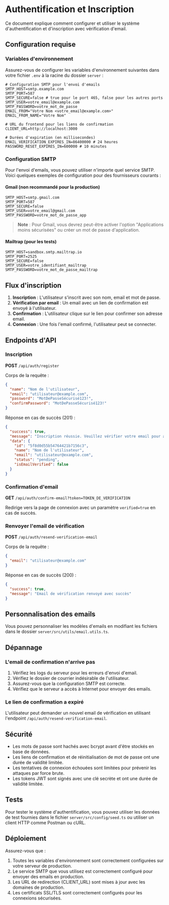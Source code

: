 # Authentification et Inscription

Ce document explique comment configurer et utiliser le système d'authentification et d'inscription avec vérification d'email.

## Configuration requise

### Variables d'environnement

Assurez-vous de configurer les variables d'environnement suivantes dans votre fichier `.env` à la racine du dossier `server` :

```env
# Configuration SMTP pour l'envoi d'emails
SMTP_HOST=smtp.example.com
SMTP_PORT=587
SMTP_SECURE=false # true pour le port 465, false pour les autres ports
SMTP_USER=votre_email@example.com
SMTP_PASSWORD=votre_mot_de_passe
EMAIL_FROM="Votre Nom <votre_email@example.com>"
EMAIL_FROM_NAME="Votre Nom"

# URL du frontend pour les liens de confirmation
CLIENT_URL=http://localhost:3000

# Durées d'expiration (en millisecondes)
EMAIL_VERIFICATION_EXPIRES_IN=86400000 # 24 heures
PASSWORD_RESET_EXPIRES_IN=600000 # 10 minutes
```

### Configuration SMTP

Pour l'envoi d'emails, vous pouvez utiliser n'importe quel service SMTP. Voici quelques exemples de configuration pour des fournisseurs courants :

#### Gmail (non recommandé pour la production)
```env
SMTP_HOST=smtp.gmail.com
SMTP_PORT=587
SMTP_SECURE=false
SMTP_USER=votre_email@gmail.com
SMTP_PASSWORD=votre_mot_de_passe_app
```

> **Note** : Pour Gmail, vous devrez peut-être activer l'option "Applications moins sécurisées" ou créer un mot de passe d'application.

#### Mailtrap (pour les tests)
```env
SMTP_HOST=sandbox.smtp.mailtrap.io
SMTP_PORT=2525
SMTP_SECURE=false
SMTP_USER=votre_identifiant_mailtrap
SMTP_PASSWORD=votre_mot_de_passe_mailtrap
```

## Flux d'inscription

1. **Inscription** : L'utilisateur s'inscrit avec son nom, email et mot de passe.
2. **Vérification par email** : Un email avec un lien de confirmation est envoyé à l'utilisateur.
3. **Confirmation** : L'utilisateur clique sur le lien pour confirmer son adresse email.
4. **Connexion** : Une fois l'email confirmé, l'utilisateur peut se connecter.

## Endpoints d'API

### Inscription

**POST** `/api/auth/register`

Corps de la requête :
```json
{
  "name": "Nom de l'utilisateur",
  "email": "utilisateur@example.com",
  "password": "MotDePasseSécurisé123!",
  "confirmPassword": "MotDePasseSécurisé123!"
}
```

Réponse en cas de succès (201) :
```json
{
  "success": true,
  "message": "Inscription réussie. Veuillez vérifier votre email pour activer votre compte.",
  "data": {
    "id": "5f8d0d55b54764421b7156c3",
    "name": "Nom de l'utilisateur",
    "email": "utilisateur@example.com",
    "status": "pending",
    "isEmailVerified": false
  }
}
```

### Confirmation d'email

**GET** `/api/auth/confirm-email?token=TOKEN_DE_VERIFICATION`

Redirige vers la page de connexion avec un paramètre `verified=true` en cas de succès.

### Renvoyer l'email de vérification

**POST** `/api/auth/resend-verification-email`

Corps de la requête :
```json
{
  "email": "utilisateur@example.com"
}
```

Réponse en cas de succès (200) :
```json
{
  "success": true,
  "message": "Email de vérification renvoyé avec succès"
}
```

## Personnalisation des emails

Vous pouvez personnaliser les modèles d'emails en modifiant les fichiers dans le dossier `server/src/utils/email.utils.ts`.

## Dépannage

### L'email de confirmation n'arrive pas

1. Vérifiez les logs du serveur pour les erreurs d'envoi d'email.
2. Vérifiez le dossier de courrier indésirable de l'utilisateur.
3. Assurez-vous que la configuration SMTP est correcte.
4. Vérifiez que le serveur a accès à Internet pour envoyer des emails.

### Le lien de confirmation a expiré

L'utilisateur peut demander un nouvel email de vérification en utilisant l'endpoint `/api/auth/resend-verification-email`.

## Sécurité

- Les mots de passe sont hachés avec bcrypt avant d'être stockés en base de données.
- Les liens de confirmation et de réinitialisation de mot de passe ont une durée de validité limitée.
- Les tentatives de connexion échouées sont limitées pour prévenir les attaques par force brute.
- Les tokens JWT sont signés avec une clé secrète et ont une durée de validité limitée.

## Tests

Pour tester le système d'authentification, vous pouvez utiliser les données de test fournies dans le fichier `server/src/config/seed.ts` ou utiliser un client HTTP comme Postman ou cURL.

## Déploiement

Assurez-vous que :

1. Toutes les variables d'environnement sont correctement configurées sur votre serveur de production.
2. Le service SMTP que vous utilisez est correctement configuré pour envoyer des emails en production.
3. Les URL de redirection (CLIENT_URL) sont mises à jour avec les domaines de production.
4. Les certificats SSL/TLS sont correctement configurés pour les connexions sécurisées.
